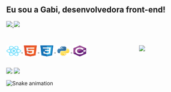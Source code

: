 ### <h2> Eu sou a Gabi, desenvolvedora front-end! </h2>
 
 <div align="left">
  <a href="https://github.com/iamgabbies">
  <img height="180em" src="https://github-readme-stats.vercel.app/api?username=iamgabbies&show_icons=true&theme=gruvbox&include_all_commits=true&count_private=true"/>
  <img height="180em" src="https://github-readme-stats.vercel.app/api/top-langs/?username=iamgabbies&layout=compact&langs_count=7&theme=gruvbox"/>
</div>

##

<div style="display: inline_block"><br>
  <img align="center"  height="30" width="40" src="https://raw.githubusercontent.com/devicons/devicon/master/icons/react/react-original.svg">
  <img align="center"  height="30" width="40" src="https://raw.githubusercontent.com/devicons/devicon/master/icons/html5/html5-original.svg">
  <img align="center" height="30" width="40" src="https://raw.githubusercontent.com/devicons/devicon/master/icons/css3/css3-original.svg">
  <img align="center"  height="30" width="40" src="https://raw.githubusercontent.com/devicons/devicon/master/icons/python/python-original.svg">
  <img align="center"  height="30" width="40" src="https://raw.githubusercontent.com/devicons/devicon/master/icons/csharp/csharp-original.svg">

  
  
  
  <img align="right" heigth="150" width="150" src="https://i.picasion.com/pic92/52ad3a50a67398e00081228237c31bb9.gif">

##
  
  <div>  
  
  <a href="https://www.instagram.com/gabiesantanasz/" target="_blank"><img src="https://img.shields.io/badge/-Instagram-%23E4405F?style=for-the-badge&logo=instagram&logoColor=white" target="_blank"></a>
<a href="https://www.linkedin.com/in/gabriela-santana-322248182/" target="_blank"><img src="https://img.shields.io/badge/-LinkedIn-%230077B5?style=for-the-badge&logo=linkedin&logoColor=white" target="_blank"></a> 

 ![Snake animation](https://github.com/iamgabbies/iamgabbies/blob/output/github-contribution-grid-snake.svg)
</div>
